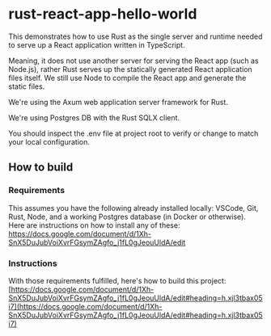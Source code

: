 # rust-react-app-hello-world

This demonstrates how to use Rust as the single server and runtime needed to serve up a React application written in TypeScript.

Meaning, it does not use another server for serving the React app (such as Node.js), rather Rust serves up the statically generated React application files itself. We still use Node to compile the React app and generate the static files. 

We're using the Axum web application server framework for Rust.

We're using Postgres DB with the Rust SQLX client.

You should inspect the .env file at project root to verify or change to match your local configuration.

## How to build 

### Requirements
This assumes you have the following already installed locally: VSCode, Git, Rust, Node, and a working Postgres database (in Docker or otherwise). Here are instructions on how to install any of these: [https://docs.google.com/document/d/1Xh-SnX5DuJubVoiXvrFGsymZAgfo_j1fL0gJeouUldA/edit
](https://docs.google.com/document/d/1Xh-SnX5DuJubVoiXvrFGsymZAgfo_j1fL0gJeouUldA/edit#heading=h.nmiyh3e307cw)

### Instructions
With those requirements fulfilled, here's how to build this project: [https://docs.google.com/document/d/1Xh-SnX5DuJubVoiXvrFGsymZAgfo_j1fL0gJeouUldA/edit#heading=h.xjl3tbax05i7](https://docs.google.com/document/d/1Xh-SnX5DuJubVoiXvrFGsymZAgfo_j1fL0gJeouUldA/edit#heading=h.xjl3tbax05i7)
